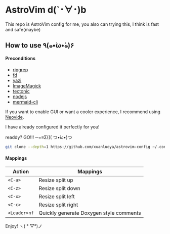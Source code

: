 # AstroVim d(`･∀･)b

This repo is AstroVim config for me, you also can trying this, I think is fast and safe(maybe)

## How to use ٩(๑•̀ω•́๑)۶

#### Preconditions
* [ripgrep](https://github.com/BurntSushi/ripgrep)
* [fd](https://github.com/sharkdp/fd)
* [yazi](https://github.com/sxyazi/yazi)
* [ImageMagick](https://github.com/ImageMagick/ImageMagick)
* [tectonic](https://github.com/tectonic-typesetting/tectonic)
* [nodejs](https://github.com/nodejs/node)
* [mermaid-cli](https://github.com/mermaid-js/mermaid-cli)

If you want to enable GUI or want a cooler experience, I recommend using [Neovide](https://github.com/neovide/neovide).

I have already configured it perfectly for you!

readdy? GO!!! ─=≡Σ((( つ•̀ω•́)つ

```bash
git clone --depth=1 https://github.com/xuanluoya/astrovim-config ~/.config/nvim && nvim
```

#### Mappings

|Action       |Mappings               |
|-------------|-----------------------|
|`<C-a>`      |Resize split up        |
|`<C-z>`      |Resize split down      |
|`<C-x>`      |Resize split left      |
|`<C-c>`      |Resize split right     |
|`<Leader>nf` |Quickly generate Doxygen style comments |


Enjoy! ヽ( ° ▽°)ノ
